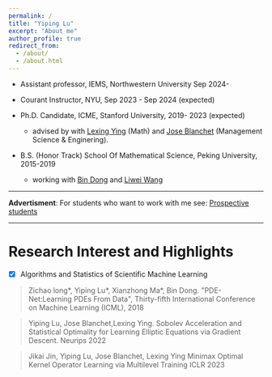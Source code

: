```yaml
---
permalink: /
title: "Yiping Lu"
excerpt: "About me"
author_profile: true
redirect_from: 
  - /about/
  - /about.html
---
```




- Assistant professor, IEMS, Northwestern University Sep 2024- 

- Courant Instructor, NYU, Sep 2023 - Sep 2024 (expected)

- Ph.D. Candidate, ICME, Stanford University, 2019- 2023 (expected)
  -  advised by with [Lexing Ying](https://web.stanford.edu/~lexing/) (Math) and [Jose Blanchet](https://scholar.google.com/citations?user=O24CcQQAAAAJ) (Management Science & Enginering).



- B.S. (Honor Track)  School Of Mathematical Science, Peking University, 2015-2019
  - working with [Bin Dong](http://faculty.bicmr.pku.edu.cn/~dongbin/) and [Liwei Wang](http://www.liweiwang-pku.com/) 

___

**Advertisment**: For students who want to work with me see: [Prospective students](https://docs.google.com/document/d/1PGZgc0EcAZrYt7PxAo7_jLOPztWU3Fko5gYq0bXtMnc/edit?usp=sharing)

---

# Research Interest and Highlights

-[x] Algorithms and Statistics of Scientific Machine Learning
> Zichao long*, Yiping Lu*, Xianzhong Ma*, Bin Dong. "PDE-Net:Learning PDEs From Data", Thirty-fifth International Conference on Machine Learning (ICML), 2018

> Yiping Lu, Jose Blanchet,Lexing Ying. Sobolev Acceleration and Statistical Optimality for Learning Elliptic Equations via Gradient Descent. Neurips 2022

> Jikai Jin, Yiping Lu, Jose Blanchet, Lexing Ying Minimax Optimal Kernel Operator Learning via Multilevel Training ICLR 2023
